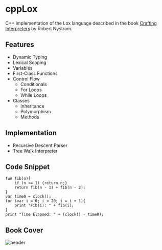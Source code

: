 # cppLox

C++ implementation of the Lox language described in the book [Crafting Interpreters](https://craftinginterpreters.com/) by Robert Nystrom. 

## Features
- Dynamic Typing
- Lexical Scoping
- Variables
- First-Class Functions
- Control Flow
  - Conditionals
  - For Loops
  - While Loops
- Classes
  - Inheritance
  - Polymorphism
  - Methods

## Implementation
- Recursive Descent Parser
- Tree Walk Interpreter

## Code Snippet
```
fun fib(n){
    if (n <= 1) {return n;}
    return fib(n - 1) + fib(n - 2);
}
var time0 = clock();
for (var i = 0; i < 20; i = i + 1){
    print "Fib(i): " + fib(i);
}
print "Time Elapsed: " + (clock() - time0);
```

## Book Cover
![header](https://github.com/user-attachments/assets/019952aa-00ba-4c20-9b19-d6ad6cc9eff0)
